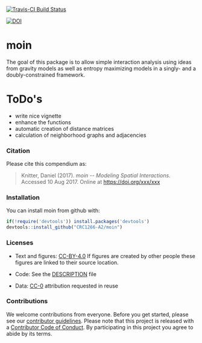 
<!-- README.md is generated from README.Rmd. Please edit that file -->
[![Travis-CI Build Status](https://travis-ci.org/CRC1266-A2/moin.svg?branch=master)](https://travis-ci.org/CRC1266-A2/moin)

[![DOI](https://zenodo.org/badge/98172749.svg)](https://zenodo.org/badge/latestdoi/98172749)

moin
====

The goal of this package is to allow simple interaction analysis using ideas from gravity models as well as entropy maximizing models in a singly- and a doubly-constrained framework.

ToDo's
======

-   write nice vignette
-   enhance the functions
-   automatic creation of distance matrices
-   calculation of neighborhood graphs and adjacencies

### Citation

Please cite this compendium as:

> Knitter, Daniel (2017). *moin -- Modeling Spatial Interactions*. Accessed 10 Aug 2017. Online at <https://doi.org/xxx/xxx>

### Installation

You can install moin from github with:

``` r
if(!require('devtools')) install.packages('devtools')
devtools::install_github("CRC1266-A2/moin")
```

### Licenses

-   Text and figures:
    [CC-BY-4.0](http://creativecommons.org/licenses/by/4.0/)
    If figures are created by other people these figures are linked to their source location.

-   Code:
    See the [DESCRIPTION](DESCRIPTION) file

-   Data:
    [CC-0](http://creativecommons.org/publicdomain/zero/1.0/) attribution requested in reuse

### Contributions

We welcome contributions from everyone. Before you get started, please see our [contributor guidelines](CONTRIBUTING.md). Please note that this project is released with a [Contributor Code of Conduct](CODE_OF_CONDUCT.md). By participating in this project you agree to abide by its terms.
